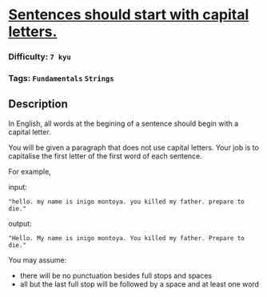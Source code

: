 # [Sentences should start with capital letters.](https://www.codewars.com/kata/5bf774a81505a7413400006a)

### Difficulty: `7 kyu`
 
### Tags: `Fundamentals` `Strings`

## Description

In English, all words at the begining of a sentence should begin with a capital letter.

You will be given a paragraph that does not use capital letters. Your job is to capitalise the first letter of the first word of each sentence.

For example,

input:

`"hello. my name is inigo montoya. you killed my father. prepare to die."`

output:

`"Hello. My name is inigo montoya. You killed my father. Prepare to die."`

You may assume:

- there will be no punctuation besides full stops and spaces
- all but the last full stop will be followed by a space and at least one word

